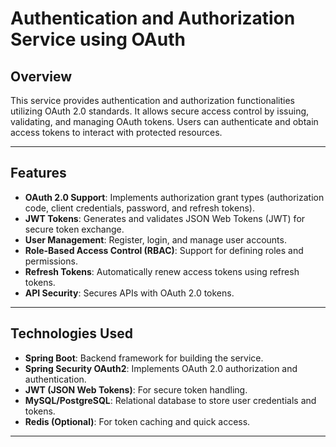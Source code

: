 # Authentication and Authorization Service using OAuth

## Overview

This service provides authentication and authorization functionalities utilizing OAuth 2.0 standards. It allows secure access control by issuing, validating, and managing OAuth tokens. Users can authenticate and obtain access tokens to interact with protected resources.

---

## Features

- **OAuth 2.0 Support**: Implements authorization grant types (authorization code, client credentials, password, and refresh tokens).
- **JWT Tokens**: Generates and validates JSON Web Tokens (JWT) for secure token exchange.
- **User Management**: Register, login, and manage user accounts.
- **Role-Based Access Control (RBAC)**: Support for defining roles and permissions.
- **Refresh Tokens**: Automatically renew access tokens using refresh tokens.
- **API Security**: Secures APIs with OAuth 2.0 tokens.

---

## Technologies Used

- **Spring Boot**: Backend framework for building the service.
- **Spring Security OAuth2**: Implements OAuth 2.0 authorization and authentication.
- **JWT (JSON Web Tokens)**: For secure token handling.
- **MySQL/PostgreSQL**: Relational database to store user credentials and tokens.
- **Redis (Optional)**: For token caching and quick access.

---